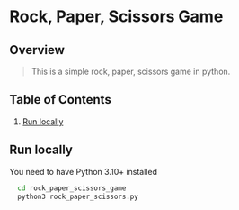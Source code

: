 # Rock, Paper, Scissors Game

## Overview
> This is a simple rock, paper, scissors game in python.

## Table of Contents

1. [Run locally](#run-locally)

## Run locally

You need to have Python 3.10+ installed

```sh
  cd rock_paper_scissors_game
  python3 rock_paper_scissors.py
```
